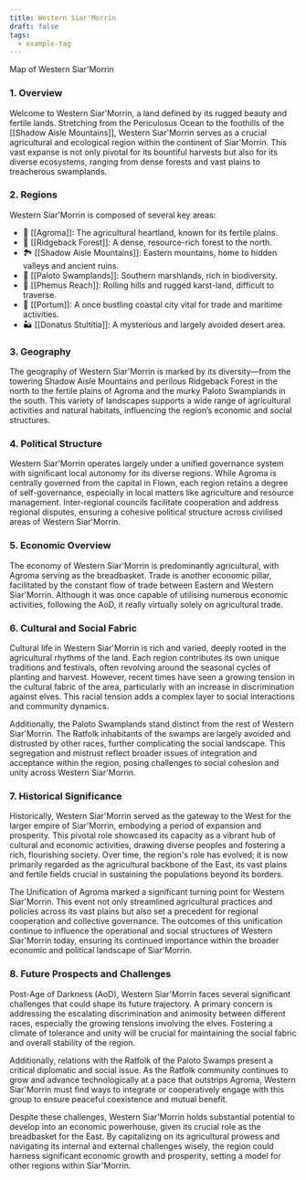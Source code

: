 ```yaml
---
title: Western Siar'Morrin
draft: false
tags:
  - example-tag
---
```

Map of Western Siar'Morrin

### 1. **Overview**

Welcome to Western Siar'Morrin, a land defined by its rugged beauty and fertile lands. Stretching from the Periculosus Ocean to the foothills of the [[Shadow Aisle Mountains]], Western Siar'Morrin serves as a crucial agricultural and ecological region within the continent of Siar'Morrin. This vast expanse is not only pivotal for its bountiful harvests but also for its diverse ecosystems, ranging from dense forests and vast plains to treacherous swamplands.
### 2. **Regions**

Western Siar'Morrin is composed of several key areas:

- 🌾 [[Agroma]]: The agricultural heartland, known for its fertile plains.
- 🌲 [[Ridgeback Forest]]: A dense, resource-rich forest to the north.
- 🏞 [[Shadow Aisle Mountains]]: Eastern mountains, home to hidden valleys and ancient ruins.
- 🌿 [[Paloto Swamplands]]: Southern marshlands, rich in biodiversity.
- 🌄 [[Phemus Reach]]: Rolling hills and rugged karst-land, difficult to traverse.
- 🌅 [[Portum]]: A once bustling coastal city vital for trade and maritime activities.
- 🏜 [[Donatus Stultitia]]: A mysterious and largely avoided desert area.

### 3. **Geography**

The geography of Western Siar'Morrin is marked by its diversity—from the towering Shadow Aisle Mountains and perilous Ridgeback Forest in the north to the fertile plains of Agroma and the murky Paloto Swamplands in the south. This variety of landscapes supports a wide range of agricultural activities and natural habitats, influencing the region’s economic and social structures.

### 4. **Political Structure**

Western Siar'Morrin operates largely under a unified governance system with significant local autonomy for its diverse regions. While Agroma is centrally governed from the capital in Flown, each region retains a degree of self-governance, especially in local matters like agriculture and resource management. Inter-regional councils facilitate cooperation and address regional disputes, ensuring a cohesive political structure across civilised  areas of Western Siar'Morrin.

### 5. **Economic Overview**

The economy of Western Siar'Morrin is predominantly agricultural, with Agroma serving as the breadbasket. Trade is another economic pillar, facilitated by the constant flow of trade between Eastern and Western Siar'Morrin. Although it was once capable of utilising numerous economic activities, following the AoD, it really virtually solely on agricultural trade.

### 6. **Cultural and Social Fabric**

Cultural life in Western Siar'Morrin is rich and varied, deeply rooted in the agricultural rhythms of the land. Each region contributes its own unique traditions and festivals, often revolving around the seasonal cycles of planting and harvest. However, recent times have seen a growing tension in the cultural fabric of the area, particularly with an increase in discrimination against elves. This racial tension adds a complex layer to social interactions and community dynamics.

Additionally, the Paloto Swamplands stand distinct from the rest of Western Siar'Morrin. The Ratfolk inhabitants of the swamps are largely avoided and distrusted by other races, further complicating the social landscape. This segregation and mistrust reflect broader issues of integration and acceptance within the region, posing challenges to social cohesion and unity across Western Siar'Morrin.

### 7. **Historical Significance**

Historically, Western Siar'Morrin served as the gateway to the West for the larger empire of Siar'Morrin, embodying a period of expansion and prosperity. This pivotal role showcased its capacity as a vibrant hub of cultural and economic activities, drawing diverse peoples and fostering a rich, flourishing society. Over time, the region's role has evolved; it is now primarily regarded as the agricultural backbone of the East, its vast plains and fertile fields crucial in sustaining the populations beyond its borders.

The Unification of Agroma marked a significant turning point for Western Siar'Morrin. This event not only streamlined agricultural practices and policies across its vast plains but also set a precedent for regional cooperation and collective governance. The outcomes of this unification continue to influence the operational and social structures of Western Siar'Morrin today, ensuring its continued importance within the broader economic and political landscape of Siar'Morrin.

### 8. **Future Prospects and Challenges**

Post-Age of Darkness (AoD), Western Siar'Morrin faces several significant challenges that could shape its future trajectory. A primary concern is addressing the escalating discrimination and animosity between different races, especially the growing tensions involving the elves. Fostering a climate of tolerance and unity will be crucial for maintaining the social fabric and overall stability of the region.

Additionally, relations with the Ratfolk of the Paloto Swamps present a critical diplomatic and social issue. As the Ratfolk community continues to grow and advance technologically at a pace that outstrips Agroma, Western Siar'Morrin must find ways to integrate or cooperatively engage with this group to ensure peaceful coexistence and mutual benefit.

Despite these challenges, Western Siar'Morrin holds substantial potential to develop into an economic powerhouse, given its crucial role as the breadbasket for the East. By capitalizing on its agricultural prowess and navigating its internal and external challenges wisely, the region could harness significant economic growth and prosperity, setting a model for other regions within Siar'Morrin.